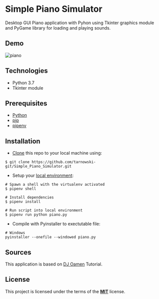 # Simple Piano Simulator

Desktop GUI Piano application with Pyhon using Tkinter graphics module and PyGame library for loading and playing sounds.

## Demo

![piano](https://user-images.githubusercontent.com/34337622/73108270-2023fa00-3f00-11ea-8c38-abf29b89640c.gif)

## Technologies

-   Python 3.7
-   Tkinter module

## Prerequisites

-   [Python](https://www.python.org/downloads/)
-   [pip](https://pip.pypa.io/en/stable/installing/)
-   [pipenv](https://pipenv.readthedocs.io/en/latest/install/#make-sure-you-ve-got-python-pip)

## Installation

-   [Clone](https://help.github.com/en/github/creating-cloning-and-archiving-repositories/cloning-a-repository) this repo to your local machine using:

```
$ git clone https://github.com/tarnowski-git/Simple_Piano_Simulator.git
```

-   Setup your [local environment](https://thoughtbot.com/blog/how-to-manage-your-python-projects-with-pipenv):

```
# Spawn a shell with the virtualenv activated
$ pipenv shell

# Install dependencies
$ pipenv install

# Run script into local environment
$ pipenv run python piano.py
```

-   Compile with Pyinstaller to exectutable file:

```
# Windows
pyinstaller --onefile --windowed piano.py
```

## Sources

This application is based on [DJ Oamen](https://www.youtube.com/watch?v=CoZSEId-wNA) Tutorial.

## License

This project is licensed under the terms of the [**MIT**](https://github.com/tarnowski-git/Simple_Piano_Simulator/blob/master/LICENSE) license.
